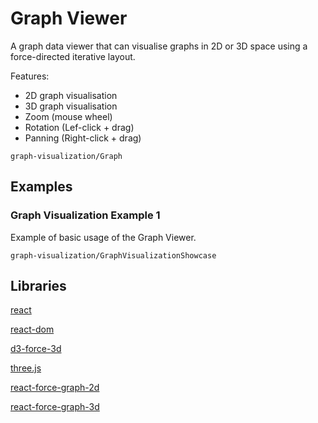 # Graph Viewer

A graph data viewer that can visualise graphs in 2D or 3D space using a force-directed iterative layout.

Features:
* 2D graph visualisation 
* 3D graph visualisation
* Zoom (mouse wheel)
* Rotation (Lef-click + drag)
* Panning (Right-click + drag)

```element
graph-visualization/Graph
```

## Examples

### Graph Visualization Example 1

Example of basic usage of the Graph Viewer.

```
graph-visualization/GraphVisualizationShowcase
```

## Libraries

[react](https://www.npmjs.com/package/react)

[react-dom](https://www.npmjs.com/package/react-dom)

[d3-force-3d](https://www.npmjs.com/package/d3-force-3d)

[three.js](https://www.npmjs.com/package/three)

[react-force-graph-2d](https://www.npmjs.com/package/react-force-graph-2d)

[react-force-graph-3d](https://www.npmjs.com/package/react-force-graph-3d)
